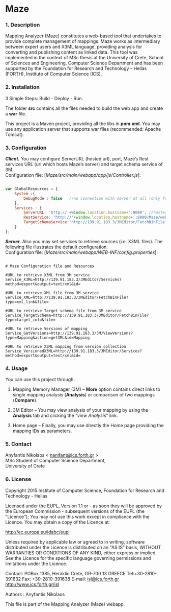 # Maze #

### 1. Description ###

Mapping Analyzer (Maze) constitutes a web-based tool that undertakes to provide complete management of mappings. Maze works as intermediary between expert users and X3ML language, providing analysis for converting and publishing content as linked data. This tool was implemented in the context of MSc thesis at the University of Crete, School of Sciences and Engineering, Computer Science Department and has been supported by the Foundation for Research and Technology – Hellas (FORTH), Institute of Computer Science (ICS).

### 2. Installation ###

3 Simple Steps: Build - Deploy - Run. 

The folder **src** contains all the files needed to build the web app and create a **war** file. 

This project is a Maven project, providing all the libs in **pom.xml**. You may use any application server that supports war files (recommended: Apache Tomcat).

### 3. Configuration ###

***Client.*** You may configure ServerURL (hosted url), port, Maze’s Rest services URL (url which hosts Maze’s server) and target schema service of 3M.  
Configuration file: [*Maze/src/main/webapp/app/js/Controller.js*]: 

``` javascript

var GlobalResources = {
    System :{
        DebugMode : false   //no connection with server at all (only for design purposes)
    },
    Services : {
        ServerURL: 'http://'+window.location.hostname+':8080', //hosted url
        RestService: 'http://'+window.location.hostname+':8080/Maze/webresources', //Maze’s Rest services
        TargetSchemaService:'http://139.91.183.3/3MEditor/FetchBinFile?type=target_info&file=' //target schema service of 3M
    }
};
```


***Server.*** Also you may set services to retrieve sources (i.e. X3ML files). The following file illustrates the default configuration.  
Configuration file: [*Maze/src/main/webapp/WEB-INF/config.properties*]:

``` properties

# Maze Configuration file and Resources

#URL to retrieve X3ML from 3M service
Service_X3ML=http://139.91.183.3/3MEditor/Services?method=export&output=text/xml&id=

#URL to retrieve XML file from 3M service
Service_XML=http://139.91.183.3/3MEditor/FetchBinFile?type=xml_link&file=

#URL to retrieve Target schema file from 3M service
Service_TargetSchema=http://139.91.183.3/3MEditor/FetchBinFile?type=target_info&file=

#URL to retrieve Versions of mapping
Service_GetVersions=http://139.91.183.3/3M/ViewVersions?type=Mapping&action=getXML&id=Mapping

#URL to retrieve X3ML mapping from version collection
Service_VersionedX3ML=http://139.91.183.3/3MEditor/Services?method=export&output=text/xml&id=
```


### 4. Usage ###

You can use this project through:

1. Mapping Memory Manager (3M) – **More** option contains direct links to single mapping analysis (**Analysis**) or comparison of two mappings (**Compare**).  

2. 3M Editor – You may view analysis of your mapping by using the **Analysis** tab and clicking the “*view Analysis*” link.  

3. Home page – Finally, you may use directly the Home page providing the mapping IDs as parameters.


### 5. Contact ###

Anyfantis Nikolaos < nanifant@ics.forth.gr >  
MSc Student of Computer Science Department,  
University of Crete

### 6. License ###

Copyright 2015 Institute of Computer Science, Foundation for Research and Technology - Hellas

Licensed under the EUPL, Version 1.1 or - as soon they will be approved by the European Commission - subsequent versions of the EUPL (the "Licence"); You may not use this work except in compliance with the Licence. You may obtain a copy of the Licence at:

http://ec.europa.eu/idabc/eupl

Unless required by applicable law or agreed to in writing, software distributed under the Licence is distributed on an "AS IS" basis, WITHOUT WARRANTIES OR CONDITIONS OF ANY KIND, either express or implied. See the Licence for the specific language governing permissions and limitations under the Licence.

Contact: POBox 1385, Heraklio Crete, GR-700 13 GREECE Tel:+30-2810-391632 Fax: +30-2810-391638 E-mail: isl@ics.forth.gr http://www.ics.forth.gr/isl

Authors : Anyfantis Nikolaos

This file is part of the Mapping Analyzer (Maze) webapp.